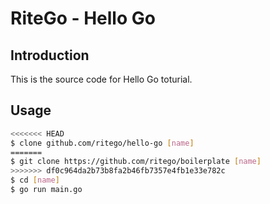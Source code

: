 # RiteGo - Hello Go

## Introduction
This is the source code for Hello Go toturial.

## Usage
```bash
<<<<<<< HEAD
$ clone github.com/ritego/hello-go [name]
=======
$ git clone https://github.com/ritego/boilerplate [name]
>>>>>>> df0c964da2b73b8fa2b46fb7357e4fb1e33e782c
$ cd [name]
$ go run main.go
```
